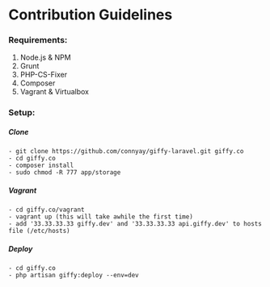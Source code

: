 # Contribution Guidelines

### Requirements:  
1. Node.js & NPM  
2. Grunt  
3. PHP-CS-Fixer  
4. Composer  
5. Vagrant & Virtualbox  

### Setup:  
##### Clone  
    - git clone https://github.com/connyay/giffy-laravel.git giffy.co  
    - cd giffy.co  
    - composer install  
    - sudo chmod -R 777 app/storage  

##### Vagrant  
    - cd giffy.co/vagrant  
    - vagrant up (this will take awhile the first time)  
    - add '33.33.33.33 giffy.dev' and '33.33.33.33 api.giffy.dev' to hosts file (/etc/hosts)  

##### Deploy  
    - cd giffy.co  
    - php artisan giffy:deploy --env=dev  
